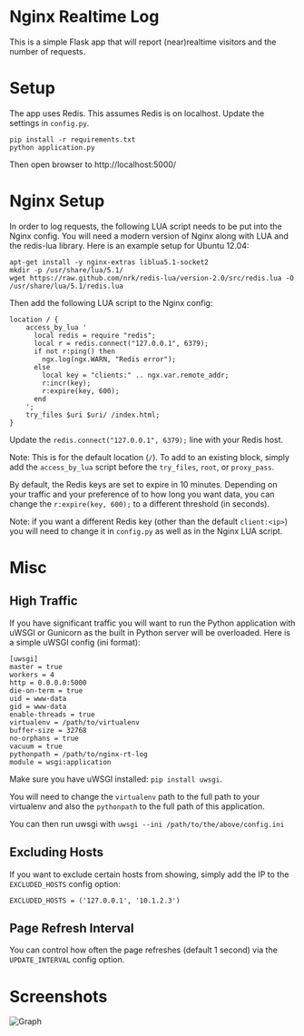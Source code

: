 # Nginx Realtime Log
This is a simple Flask app that will report (near)realtime visitors and the
number of requests.

# Setup
The app uses Redis.  This assumes Redis is on localhost.  Update the settings
in `config.py`.

```
pip install -r requirements.txt
python application.py

```

Then open browser to http://localhost:5000/

# Nginx Setup
In order to log requests, the following LUA script needs to be put into the
Nginx config.  You will need a modern version of Nginx along with LUA and
the redis-lua library.  Here is an example setup for Ubuntu 12.04:

```
apt-get install -y nginx-extras liblua5.1-socket2
mkdir -p /usr/share/lua/5.1/
wget https://raw.github.com/nrk/redis-lua/version-2.0/src/redis.lua -O /usr/share/lua/5.1/redis.lua

```

Then add the following LUA script to the Nginx config:

```
location / {
    access_by_lua '
      local redis = require "redis";
      local r = redis.connect("127.0.0.1", 6379);
      if not r:ping() then
        ngx.log(ngx.WARN, "Redis error");
      else
        local key = "clients:" .. ngx.var.remote_addr;
        r:incr(key);
        r:expire(key, 600);
      end
    ';
    try_files $uri $uri/ /index.html;
}
```

Update the `redis.connect("127.0.0.1", 6379);` line with your Redis host.

Note: This is for the default location (`/`).  To add to an existing block, simply
add the `access_by_lua` script before the `try_files`, `root`, or `proxy_pass`.

By default, the Redis keys are set to expire in 10 minutes.  Depending on your
traffic and your preference of to how long you want data, you can change the
`r:expire(key, 600);` to a different threshold (in seconds).

Note: if you want a different Redis key (other than the default `client:<ip>`)
you will need to change it in `config.py` as well as in the Nginx LUA script.

# Misc

## High Traffic
If you have significant traffic you will want to run the Python application with
uWSGI or Gunicorn as the built in Python server will be overloaded.  Here is a 
simple uWSGI config (ini format):

```
[uwsgi]
master = true
workers = 4
http = 0.0.0.0:5000
die-on-term = true
uid = www-data
gid = www-data
enable-threads = true
virtualenv = /path/to/virtualenv
buffer-size = 32768
no-orphans = true
vacuum = true
pythonpath = /path/to/nginx-rt-log
module = wsgi:application

```

Make sure you have uWSGI installed: `pip install uwsgi`.

You will need to change the `virtualenv` path to the full path to your virtualenv
and also the `pythonpath` to the full path of this application.

You can then run uwsgi with `uwsgi --ini /path/to/the/above/config.ini`

## Excluding Hosts
If you want to exclude certain hosts from showing, simply add the IP to
the `EXCLUDED_HOSTS` config option:

```
EXCLUDED_HOSTS = ('127.0.0.1', '10.1.2.3')
```

## Page Refresh Interval
You can control how often the page refreshes (default 1 second) via the
`UPDATE_INTERVAL` config option.

# Screenshots

![Graph](http://i.imgur.com/6aOf4.png)
